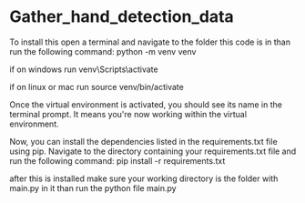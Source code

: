 # Gather_hand_detection_data
To install this open a terminal and navigate to the folder this code is in
than run the following command: python -m venv venv

if on windows run 
venv\Scripts\activate

if on linux or mac run
source venv/bin/activate

Once the virtual environment is activated, you should see its name in the terminal prompt. It means you're now working within the virtual environment.

Now, you can install the dependencies listed in the requirements.txt file using pip. Navigate to the directory containing your requirements.txt file and run the following command:
pip install -r requirements.txt

after this is installed make sure your working directory is the folder with main.py in it
than run the python file main.py

